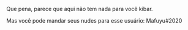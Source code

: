 Que pena, parece que aqui não tem nada para você kibar.

Mas você pode mandar seus nudes para esse usuário: Mafuyu#2020
